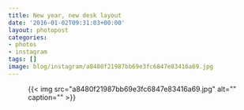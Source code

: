 ```yaml
---
title: New year, new desk layout
date: '2016-01-02T09:31:03+00:00'
layout: photopost
categories:
- photos
- instagram
tags: []
image: blog/instagram/a8480f21987bb69e3fc6847e83416a69.jpg
---
```


<figure class="photo photo--square">
  {{< img src="a8480f21987bb69e3fc6847e83416a69.jpg" alt="" caption="" >}}

</figure>




